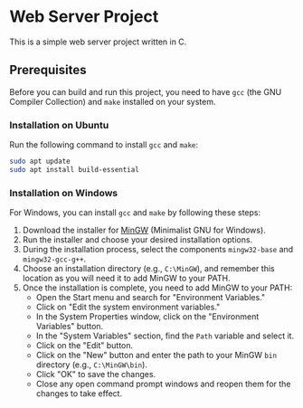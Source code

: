 # Web Server Project

This is a simple web server project written in C.

## Prerequisites

Before you can build and run this project, you need to have `gcc` (the GNU Compiler Collection) and `make` installed on your system.

### Installation on Ubuntu

Run the following command to install `gcc` and `make`:

```bash
sudo apt update
sudo apt install build-essential
```

### Installation on Windows

For Windows, you can install `gcc` and `make` by following these steps:

1. Download the installer for [MinGW](http://www.mingw.org/) (Minimalist GNU for Windows).
2. Run the installer and choose your desired installation options.
3. During the installation process, select the components `mingw32-base` and `mingw32-gcc-g++`.
4. Choose an installation directory (e.g., `C:\MinGW`), and remember this location as you will need it to add MinGW to your PATH.
5. Once the installation is complete, you need to add MinGW to your PATH:
   - Open the Start menu and search for "Environment Variables."
   - Click on "Edit the system environment variables."
   - In the System Properties window, click on the "Environment Variables" button.
   - In the "System Variables" section, find the `Path` variable and select it.
   - Click on the "Edit" button.
   - Click on the "New" button and enter the path to your MinGW `bin` directory (e.g., `C:\MinGW\bin`).
   - Click "OK" to save the changes.
   - Close any open command prompt windows and reopen them for the changes to take effect.